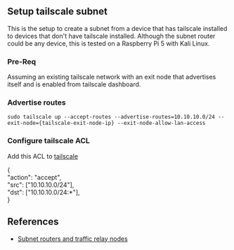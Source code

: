 ## Setup tailscale subnet
This is the setup to create a subnet from a device that has tailscale installed to devices that don't have tailscale installed.
Although the subnet router could be any device, this is tested on a Raspberry Pi 5 with Kali Linux.

### Pre-Req
Assuming an existing tailscale network with an exit node that advertises itself and is enabled from tailscale dashboard.

### Advertise routes
`sudo tailscale up --accept-routes --advertise-routes=10.10.10.0/24 --exit-node={tailscale-exit-node-ip} --exit-node-allow-lan-access`

### Configure tailscale ACL
Add this ACL to [tailscale](https://login.tailscale.com/admin/acls/file)

{\
	"action": "accept",\
	"src":    ["10.10.10.0/24"],\
	"dst":    ["10.10.10.0/24:*"],\
}

## References
- [Subnet routers and traffic relay nodes](https://tailscale.com/kb/1019/subnets)

